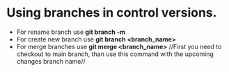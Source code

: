 # Using branches in control versions.
* For rename branch use **git branch -m <name>**
* For create new branch use **git branch <branch_name>**
* For merge branches use **git merge <branch_name>**
//First you need to checkout to main branch, than use this command with the upcoming changes branch name//
